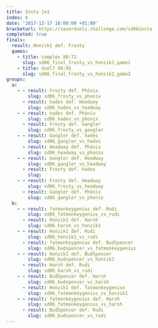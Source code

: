 ```yaml
---
title: Insta 1v1
index: 6
date: '2017-12-17 18:00:00 +01:00'
bracketurl: https://sauerduels.challonge.com/sd06insta
completed: true
finals:
  result: Honzik1 def. Frosty
  games:
    - title: complex 80:72
      slug: sd06_final_frosty_vs_honzik1_game1
    - title: duel7 98:95
      slug: sd06_final_frosty_vs_honzik1_game2
groups:
  a:
    - - result: Frosty def. Phönix
        slug: sd06_frosty_vs_phonix
      - result: hades def. Headway
        slug: sd06_hades_vs_headway
    - - result: hades def. Phönix
        slug: sd06_hades_vs_phonix
      - result: Frosty def. Gangler
        slug: sd06_frosty_vs_gangler
    - - result: Gangler def. hades
        slug: sd06_gangler_vs_hades
      - result: Headway def. Phönix
        slug: sd06_headway_vs_phonix
    - - result: Gangler def. Headway
        slug: sd06_gangler_vs_headway
      - result: Frosty def. hades
        slug:
    - - result: Frosty def. Headway
        slug: sd06_frosty_vs_headway
      - result: Gangler def. Phönix
        slug: sd06_gangler_vs_phonix
  b:
    - - result: fatmonkeygenius def. Rudi
        slug: sd06_fatmonkeygenius_vs_rudi
      - result: Honzik1 def. Harsh
        slug: sd06_harsh_vs_honzik1
    - - result: Honzik1 def. Rudi
        slug: sd06_honzik1_vs_rudi
      - result: fatmonkeygenius def. BudSpencer
        slug: sd06_budspencer_vs_fatmonkeygenius
    - - result: Honzik1 def. BudSpencer
        slug: sd06_budspencer_vs_honzik1
      - result: Harsh def. Rudi
        slug: sd06_harsh_vs_rudi
    - - result: BudSpencer def. Harsh
        slug: sd06_budspencer_vs_harsh
      - result: Honzik1 def. fatmonkeygenius
        slug: sd06_fatmonkeygenius_vs_honzik1
    - - result: fatmonkeygenius def. Harsh
        slug: sd06_fatmonkeygenius_vs_harsh
      - result: BudSpencer def. Rudi
        slug: sd06_budspencer_vs_rudi
---
```

